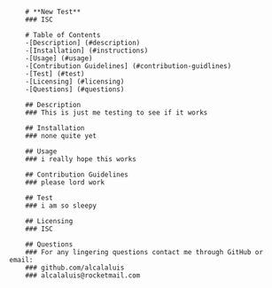 
        
        # **New Test**
        ### ISC

        # Table of Contents
        -[Description] (#description)
        -[Installation] (#instructions)
        -[Usage] (#usage)
        -[Contribution Guidelines] (#contribution-guidlines)
        -[Test] (#test)
        -[Licensing] (#licensing)
        -[Questions] (#questions)

        ## Description
        ### This is just me testing to see if it works

        ## Installation 
        ### none quite yet 

        ## Usage 
        ### i really hope this works

        ## Contribution Guidelines
        ### please lord work

        ## Test 
        ### i am so sleepy

        ## Licensing
        ### ISC

        ## Questions
        ### For any lingering questions contact me through GitHub or email:
        ### github.com/alcalaluis
        ### alcalaluis@rocketmail.com